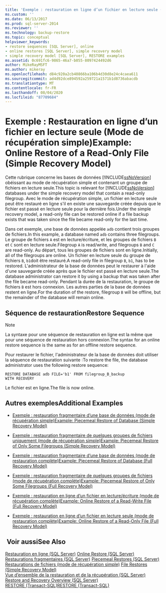 ```yaml
---
title: 'Exemple : restauration en ligne d’un fichier en lecture seule (mode de récupération simple) | Microsoft Docs'
ms.custom: ''
ms.date: 06/13/2017
ms.prod: sql-server-2014
ms.reviewer: ''
ms.technology: backup-restore
ms.topic: conceptual
helpviewer_keywords:
- restore sequences [SQL Server], online
- online restores [SQL Server], simple recovery model
- simple recovery model [SQL Server], RESTORE examples
ms.assetid: 0c691fc6-9865-46a7-b055-8097424492d6
author: MikeRayMSFT
ms.author: mikeray
ms.openlocfilehash: d84c920a2cb40866ba106b4d30d8e24c4caea611
ms.sourcegitcommit: ad4d92dce894592a259721a1571b1d8736abacdb
ms.translationtype: MT
ms.contentlocale: fr-FR
ms.lasthandoff: 08/04/2020
ms.locfileid: "87709684"
---
```

# <a name="example-online-restore-of-a-read-only-file-simple-recovery-model"></a><span data-ttu-id="b7091-102">Exemple : Restauration en ligne d’un fichier en lecture seule (Mode de récupération simple)</span><span class="sxs-lookup"><span data-stu-id="b7091-102">Example: Online Restore of a Read-Only File (Simple Recovery Model)</span></span>
  <span data-ttu-id="b7091-103">Cette rubrique concerne les bases de données [!INCLUDE[ssNoVersion](../../includes/ssnoversion-md.md)] obéissant au mode de récupération simple et contenant un groupe de fichiers en lecture seule.</span><span class="sxs-lookup"><span data-stu-id="b7091-103">This topic is relevant for [!INCLUDE[ssNoVersion](../../includes/ssnoversion-md.md)] databases under the simple recovery model that contain a read-only filegroup.</span></span> <span data-ttu-id="b7091-104">Avec le mode de récupération simple, un fichier en lecture seule peut être restauré en ligne s'il en existe une sauvegarde créée depuis que le fichier est passé en lecture seule pour la dernière fois.</span><span class="sxs-lookup"><span data-stu-id="b7091-104">Under the simple recovery model, a read-only file can be restored online if a file backup exists that was taken since the file became read-only for the last time.</span></span>  
  
 <span data-ttu-id="b7091-105">Dans cet exemple, une base de données appelée `adb` contient trois groupes de fichiers.</span><span class="sxs-lookup"><span data-stu-id="b7091-105">In this example, a database named `adb` contains three filegroups.</span></span> <span data-ttu-id="b7091-106">Le groupe de fichiers `A` est en lecture/écriture, et les groupes de fichiers `B` et `C` sont en lecture seule.</span><span class="sxs-lookup"><span data-stu-id="b7091-106">Filegroup `A` is read/write, and filegroups `B` and `C` are read-only.</span></span> <span data-ttu-id="b7091-107">Au départ, tous les groupes de fichiers sont en ligne.</span><span class="sxs-lookup"><span data-stu-id="b7091-107">Initially, all of the filegroups are online.</span></span> <span data-ttu-id="b7091-108">Un fichier en lecture seule du groupe de fichiers `B`, `b1`doit être restauré.</span><span class="sxs-lookup"><span data-stu-id="b7091-108">A read-only file in filegroup `B`, `b1`, has to be restored.</span></span> <span data-ttu-id="b7091-109">L'administrateur de la base de données peut le restaurer à l'aide d'une sauvegarde créée après que le fichier est passé en lecture seule.</span><span class="sxs-lookup"><span data-stu-id="b7091-109">The database administrator can restore it by using a backup that was taken after the file became read-only.</span></span> <span data-ttu-id="b7091-110">Pendant la durée de la restauration, le groupe de fichiers `B` est hors connexion. Les autres parties de la base de données restent en ligne.</span><span class="sxs-lookup"><span data-stu-id="b7091-110">For the duration of the restore, filegroup `B` will be offline, but the remainder of the database will remain online.</span></span>  
  
## <a name="restore-sequence"></a><span data-ttu-id="b7091-111">Séquence de restauration</span><span class="sxs-lookup"><span data-stu-id="b7091-111">Restore Sequence</span></span>  
  
> [!NOTE]  
>  <span data-ttu-id="b7091-112">La syntaxe pour une séquence de restauration en ligne est la même que pour une séquence de restauration hors connexion.</span><span class="sxs-lookup"><span data-stu-id="b7091-112">The syntax for an online restore sequence is the same as for an offline restore sequence.</span></span>  
  
 <span data-ttu-id="b7091-113">Pour restaurer le fichier, l'administrateur de la base de données doit utiliser la séquence de restauration suivante :</span><span class="sxs-lookup"><span data-stu-id="b7091-113">To restore the file, the database administrator uses the following restore sequence:</span></span>  
  
```  
RESTORE DATABASE adb FILE='b1' FROM filegroup_B_backup   
WITH RECOVERY  
```  
  
 <span data-ttu-id="b7091-114">Le fichier est en ligne.</span><span class="sxs-lookup"><span data-stu-id="b7091-114">The file is now online.</span></span>  
  
## <a name="additional-examples"></a><span data-ttu-id="b7091-115">Autres exemples</span><span class="sxs-lookup"><span data-stu-id="b7091-115">Additional Examples</span></span>  
  
-   [<span data-ttu-id="b7091-116">Exemple : restauration fragmentaire d’une base de données &#40;mode de récupération simple&#41;</span><span class="sxs-lookup"><span data-stu-id="b7091-116">Example: Piecemeal Restore of Database &#40;Simple Recovery Model&#41;</span></span>](example-piecemeal-restore-of-database-simple-recovery-model.md)  
  
-   [<span data-ttu-id="b7091-117">Exemple : restauration fragmentaire de quelques groupes de fichiers uniquement &#40;mode de récupération simple&#41;</span><span class="sxs-lookup"><span data-stu-id="b7091-117">Example: Piecemeal Restore of Only Some Filegroups &#40;Simple Recovery Model&#41;</span></span>](example-piecemeal-restore-of-only-some-filegroups-simple-recovery-model.md)  
  
-   [<span data-ttu-id="b7091-118">Exemple : restauration fragmentaire d’une base de données &#40;mode de restauration complète&#41;</span><span class="sxs-lookup"><span data-stu-id="b7091-118">Example: Piecemeal Restore of Database &#40;Full Recovery Model&#41;</span></span>](example-piecemeal-restore-of-database-full-recovery-model.md)  
  
-   [<span data-ttu-id="b7091-119">Exemple : restauration fragmentaire de quelques groupes de fichiers &#40;mode de récupération complète&#41;</span><span class="sxs-lookup"><span data-stu-id="b7091-119">Example: Piecemeal Restore of Only Some Filegroups &#40;Full Recovery Model&#41;</span></span>](example-piecemeal-restore-of-only-some-filegroups-full-recovery-model.md)  
  
-   [<span data-ttu-id="b7091-120">Exemple : restauration en ligne d’un fichier en lecture/écriture &#40;mode de récupération complète&#41;</span><span class="sxs-lookup"><span data-stu-id="b7091-120">Example: Online Restore of a Read-Write File &#40;Full Recovery Model&#41;</span></span>](example-online-restore-of-a-read-write-file-full-recovery-model.md)  
  
-   [<span data-ttu-id="b7091-121">Exemple : restauration en ligne d’un fichier en lecture seule &#40;mode de restauration complète&#41;</span><span class="sxs-lookup"><span data-stu-id="b7091-121">Example: Online Restore of a Read-Only File &#40;Full Recovery Model&#41;</span></span>](example-online-restore-of-a-read-only-file-full-recovery-model.md)  
  
## <a name="see-also"></a><span data-ttu-id="b7091-122"> Voir aussi</span><span class="sxs-lookup"><span data-stu-id="b7091-122">See Also</span></span>  
 <span data-ttu-id="b7091-123">[Restauration en ligne &#40;SQL Server&#41;](online-restore-sql-server.md) </span><span class="sxs-lookup"><span data-stu-id="b7091-123">[Online Restore &#40;SQL Server&#41;](online-restore-sql-server.md) </span></span>  
 <span data-ttu-id="b7091-124">[Restaurations fragmentaires &#40;SQL Server&#41;](piecemeal-restores-sql-server.md) </span><span class="sxs-lookup"><span data-stu-id="b7091-124">[Piecemeal Restores &#40;SQL Server&#41;](piecemeal-restores-sql-server.md) </span></span>  
 <span data-ttu-id="b7091-125">[Restaurations de fichiers &#40;mode de récupération simple&#41;](file-restores-simple-recovery-model.md) </span><span class="sxs-lookup"><span data-stu-id="b7091-125">[File Restores &#40;Simple Recovery Model&#41;](file-restores-simple-recovery-model.md) </span></span>  
 <span data-ttu-id="b7091-126">[Vue d’ensemble de la restauration et de la récupération &#40;SQL Server&#41;](restore-and-recovery-overview-sql-server.md) </span><span class="sxs-lookup"><span data-stu-id="b7091-126">[Restore and Recovery Overview &#40;SQL Server&#41;](restore-and-recovery-overview-sql-server.md) </span></span>  
 [<span data-ttu-id="b7091-127">RESTORE &#40;Transact-SQL&#41;</span><span class="sxs-lookup"><span data-stu-id="b7091-127">RESTORE &#40;Transact-SQL&#41;</span></span>](/sql/t-sql/statements/restore-statements-transact-sql)  
  
  
